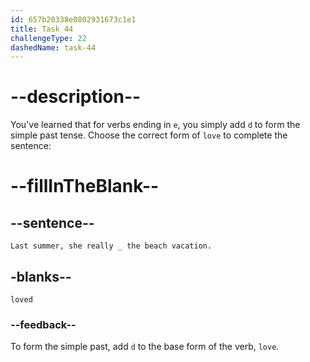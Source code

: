 ```yaml
---
id: 657b20338e0802931673c1e1
title: Task 44
challengeType: 22
dashedName: task-44
---
```


# --description--

You've learned that for verbs ending in `e`, you simply add `d` to form the simple past tense. Choose the correct form of `love` to complete the sentence:

# --fillInTheBlank--

## --sentence--

`Last summer, she really _ the beach vacation.`

## -blanks--

`loved`

### --feedback--

To form the simple past, add `d` to the base form of the verb, `love`.
